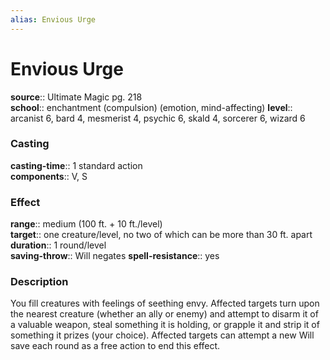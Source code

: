 ```yaml
---
alias: Envious Urge
---
```


# Envious Urge 

**source**:: Ultimate Magic pg. 218  
**school**:: enchantment (compulsion) (emotion, mind-affecting)
**level**:: arcanist 6, bard 4, mesmerist 4, psychic 6, skald 4, sorcerer 6, wizard 6

### Casting 

**casting-time**:: 1 standard action  
**components**:: V, S

### Effect 

**range**:: medium (100 ft. + 10 ft./level)  
**target**:: one creature/level, no two of which can be more than 30 ft. apart  
**duration**:: 1 round/level  
**saving-throw**:: Will negates
**spell-resistance**:: yes

### Description 

You fill creatures with feelings of seething envy. Affected targets turn upon the nearest creature (whether an ally or enemy) and attempt to disarm it of a valuable weapon, steal something it is holding, or grapple it and strip it of something it prizes (your choice). Affected targets can attempt a new Will save each round as a free action to end this effect.

